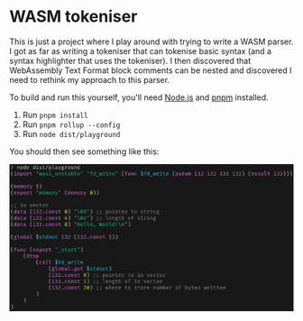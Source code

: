 # WASM tokeniser
This is just a project where I play around with trying to write a WASM parser.
I got as far as writing a tokeniser that can tokenise basic syntax (and a syntax highlighter that uses the tokeniser). I then discovered that WebAssembly Text Format block
comments can be nested and discovered I need to rethink my approach to this parser.

To build and run this yourself, you'll need [Node.js](https://nodejs.org/en) and [pnpm](https://pnpm.io/) installed.

1. Run `pnpm install`
2. Run `pnpm rollup --config`
3. Run `node dist/playground`

You should then see something like this:

![Demo of running `node dist/playground`](node-dist-playground-demo.webp)
